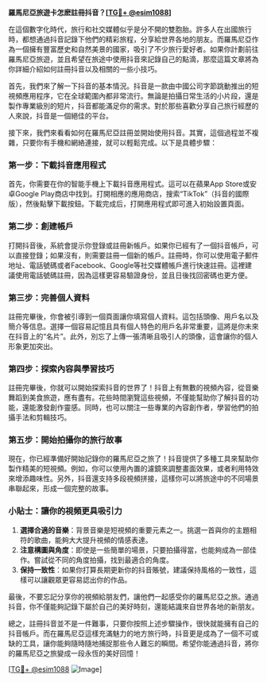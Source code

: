 **羅馬尼亞旅遊卡怎麽註冊抖音？[[TG💪+ @esim1088](https://t.me/s/esim1088)]**

在這個數字化時代，旅行和社交媒體似乎是分不開的雙胞胎。許多人在出國旅行時，都想通過抖音記錄下他們的精彩旅程，分享給世界各地的朋友。而羅馬尼亞作為一個擁有豐富歷史和自然美景的國家，吸引了不少旅行愛好者。如果你計劃前往羅馬尼亞旅遊，並且希望在旅途中使用抖音來記錄自己的點滴，那麼這篇文章將為你詳細介紹如何註冊抖音以及相關的一些小技巧。

首先，我們來了解一下抖音的基本情況。抖音是一款由中國公司字節跳動推出的短視頻應用程序，它在全球範圍內都非常流行。無論是拍攝日常生活的小片段，還是製作專業級別的短片，抖音都能滿足你的需求。對於那些喜歡分享自己旅行經歷的人來說，抖音是一個絕佳的平台。

接下來，我們來看看如何在羅馬尼亞註冊並開始使用抖音。其實，這個過程並不複雜，只要你有手機和網絡連接，就可以輕鬆完成。以下是具體步驟：

### 第一步：下載抖音應用程式

首先，你需要在你的智能手機上下載抖音應用程式。這可以在蘋果App Store或安卓Google Play商店中找到。打開相應的應用商店，搜索“TikTok”（抖音的國際版），然後點擊下載按鈕。下載完成后，打開應用程式即可進入初始設置頁面。

### 第二步：創建帳戶

打開抖音後，系統會提示你登錄或註冊新帳戶。如果你已經有了一個抖音帳戶，可以直接登錄；如果沒有，則需要註冊一個新的帳戶。註冊時，你可以使用電子郵件地址、電話號碼或者Facebook、Google等社交媒體帳戶進行快速註冊。這裡建議使用電話號碼註冊，因為這樣更容易驗證身份，並且日後找回密碼也更方便。

### 第三步：完善個人資料

註冊完畢後，你會被引導到一個頁面讓你填寫個人資料。這包括頭像、用戶名以及簡介等信息。選擇一個容易記憶且具有個人特色的用戶名非常重要，這將是你未來在抖音上的“名片”。此外，別忘了上傳一張清晰且吸引人的頭像，這會讓你的個人形象更加突出。

### 第四步：探索內容與學習技巧

註冊完畢後，你就可以開始探索抖音的世界了！抖音上有無數的視頻內容，從音樂舞蹈到美食旅遊，應有盡有。花些時間瀏覽這些視頻，不僅能幫助你了解抖音的功能，還能激發創作靈感。同時，也可以關注一些專業的內容創作者，學習他們的拍攝手法和剪輯技巧。

### 第五步：開始拍攝你的旅行故事

現在，你已經準備好開始記錄你的羅馬尼亞之旅了！抖音提供了多種工具來幫助你製作精美的短視頻。例如，你可以使用內置的濾鏡來調整畫面效果，或者利用特效來增添趣味性。另外，抖音還支持多段視頻拼接，這樣你可以將旅途中的不同場景串聯起來，形成一個完整的故事。

### 小貼士：讓你的視頻更具吸引力

1. **選擇合適的音樂**：背景音樂是短視頻的重要元素之一。挑選一首與你的主題相符的歌曲，能夠大大提升視頻的情感表達。
2. **注意構圖與角度**：即使是一些簡單的場景，只要拍攝得當，也能夠成為一部佳作。嘗試從不同的角度拍攝，找到最適合的角度。
3. **保持一致性**：如果你打算長期更新你的抖音賬號，建議保持風格的一致性，這樣可以讓觀眾更容易認出你的作品。

最後，不要忘記分享你的視頻給朋友們，讓他們一起感受你的羅馬尼亞之旅。通過抖音，你不僅能夠記錄下屬於自己的美好時刻，還能結識來自世界各地的新朋友。

總之，註冊抖音並不是一件難事，只要你按照上述步驟操作，很快就能擁有自己的抖音帳戶。而在羅馬尼亞這樣充滿魅力的地方旅行時，抖音更是成為了一個不可或缺的工具，讓你能夠隨時隨地捕捉那些令人難忘的瞬間。希望你能通過抖音，將你的羅馬尼亞之旅變成一段永恆的美好回憶！

[[TG💪+ @esim1088](https://t.me/s/esim1088) ![Image](https://i.postimg.cc/4NQfJmqS/Snipaste-2025-05-13-00-14-12.png)]